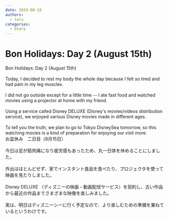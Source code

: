 ```yaml
---
date: 2019-08-18
authors:
  - toru
categories:
  - Diary
---
```


<h1 id="subject_show">Bon Holidays: Day 2 (August 15th)</h1>
<div class="date" hidden>Aug 18, 2019 23:50</div>
<div id="post"><div id="body_show_ori">
Bon Holidays: Day 2 (August 15th)<br/><br/>Today, I decided to rest my body the whole day because I felt so tired and had pain in my leg muscles.<br/><br/>I did not go outside except for a little time -- I ate fast food and watched movies using a projector at home with my friend.<br/><br/>Using a service called Disney DELUXE (Disney's movies/videos distribution service), we enjoyed various Disney movies made in different ages.<br/><br/>To tell you the truth, we plan to go to Tokyo DisneySea tomorrow, so this watching movies is a kind of preparation for enjoying our visit more.
</div></div>

<!-- more -->

<div id="post_ja"><div id="body_show_mo">
お盆休み　二日目（8月15日）<br/><br/>今日は足が筋肉痛になり疲労感もあったため、丸一日体を休めることにしました。<br/><br/>外出はほとんどせず、家でインスタント食品を食べたり、プロジェクタを使って映画を見たりしました。<br/><br/>Disney DELUXE （ディズニーの映画・動画配信サービス）を契約し、古い作品から最近の作品までさまざまな映像を楽しみました。<br/><br/>実は、明日はディズニーシーに行く予定なので、より楽しむための準備を兼ねているというわけです。
</div></div>
